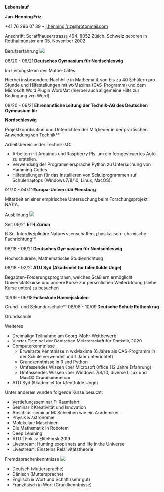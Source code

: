 **Lebenslauf** 

**Jan-Henning Friz** 

+41 76 296 07 39 • j.henning.friz@protonmail.com 

Anschrift: Schaffhauserstrasse 494, 8052 Zürich, Schweiz geboren in Rotthalmünster am 05. November 2002 

Berufserfahrung ![](Aspose.Words.a17ec20d-8566-4bbf-b6f0-134cc9ab74ab.001.png)

08/20 - 06/21  **Deutsches Gymnasium für Nordschleswig** 

Im Leitungsteam des Mathe-Cafés.  

Hierbei insbesondere Nachhilfe in Mathematik von bis zu 40 Schülern pro Stunde und Hilfestellungen mit wxMaxima (CAS-Programm) und dem Microsoft Word Plugin WordMat (hierbei auch allgemeine Hilfe zur Bedingung von Word). 

08/20 - 06/21  **Ehrenamtliche Leitung der Technik-AG des Deutschen Gymnasium für** 

**Nordschleswig** 

Projektkoordination und Unterrichten der Mitglieder in der praktischen Anwendung von Technik** 

Arbeitsbereiche der Technik-AG: 

- Arbeiten mit Arduinos und Raspberry PIs, um ein ferngesteuertes Auto zu erstellen.  
- Verwendung der Programmiersprache Python zu Untersuchung von Hamming-Codes. 
- Hilfestellungen für das Installieren von Schulprogrammen auf Schülerlaptops (Windows 7/8/10, Linux, MacOS). 

01/20 - 04/21  **Europa-Universität Flensburg** 

Mitarbeit an einer empirischen Untersuchung beim Forschungsprojekt NATtA. 

Ausbildung ![](Aspose.Words.a17ec20d-8566-4bbf-b6f0-134cc9ab74ab.002.png)

Seit 09/21  **ETH Zürich** 

B.Sc. Interdisziplinäre Naturwissenschaften, physikalisch- chemische Fachrichtung** 

08/18 - 06/21  **Deutsches Gymnasium für Nordschleswig** 

Hochschulreife, Mathematische Studienrichtung 

08/18 - 02/21  **ATU Syd (Akademiet for talentfulde Unge)**  

Begabten-Förderungsprogramm, welches Schülern ermöglicht Universitätskurse und andere Kurse zur persönlichen Weiterbildung (siehe Kurse unten) zu besuchen 

10/09 - 06/18  **Folkeskole Hærvejsskolen** 

Grund- und Sekundarschule** 08/08 - 10/09  **Deutsche Schule Rothenkrug** 

Grundschule 

Weiteres 

- Dreimalige Teilnahme am Georg-Mohr-Wettbewerb 
- Vierter Platz bei der Dänischen Meisterschaft für Statistik, 2020 
- Computerkenntnisse 
  - Erweiterte Kenntnisse in wxMaxima (6 Jahre als CAS-Programm in der Schule verwendet und 1 Jahr unterrichtet) 
  - Grundkenntnisse in R und Python 
  - Umfassendes Wissen über Microsoft Office (12 Jahre Erfahrung) 
  - Umfassendes Wissen über Windows 7/8/10, diverse Linux und MacOS Grundkenntnisse 
- ATU Syd (Akademiet for talentfulde Unge) 

Unter anderem wurden folgende Kurse besucht: 

- Vertiefungsseminar F: Raumfahrt 
- Seminar I: Kreativität und Innovation 
- Abschlussseminar M: Schreiben wie ein Akademiker 
- Physik & Astronomie 
- Molekulare Maschinen 
- Die Mathematik in Robotern 
- Deep Learning  
- ATU | Fokus: EliteForsk 2019 
- Livestream: Hunting exoplanets and life in the Universe 
- Livestream: Einsteins Relativitätstheorie 

Fremdsprachenkenntnisse ![](Aspose.Words.a17ec20d-8566-4bbf-b6f0-134cc9ab74ab.002.png)

- Deutsch (Muttersprache) 
- Dänisch (Muttersprache) 
- Englisch in Wort und Schrift (sehr gut) 
- Französisch in Wort (Grundkenntnisse)
